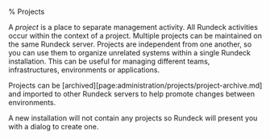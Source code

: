 % Projects


A *project* is a place to separate management activity.
All Rundeck activities occur within the context of a project.
Multiple projects can be maintained on the same Rundeck server.
Projects are independent from one another, so you can use them to
organize unrelated systems within a single Rundeck
installation. This can be useful for managing different teams, infrastructures,
environments or applications.

Projects can be [archived][page:administration/projects/project-archive.md] and imported to other Rundeck servers to help
promote changes between environments.

A new installation will not contain any projects so Rundeck will present
you with a dialog to create one.
